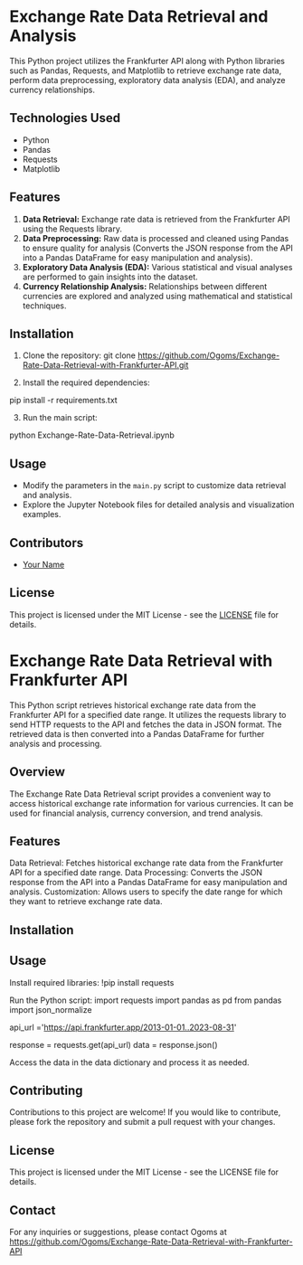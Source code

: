 # Exchange Rate Data Retrieval and Analysis

This Python project utilizes the Frankfurter API along with Python libraries such as Pandas, Requests, and Matplotlib to retrieve exchange rate data, perform data preprocessing, exploratory data analysis (EDA), and analyze currency relationships.

## Technologies Used

- Python
- Pandas
- Requests
- Matplotlib

## Features

1. **Data Retrieval:** Exchange rate data is retrieved from the Frankfurter API using the Requests library.
2. **Data Preprocessing:** Raw data is processed and cleaned using Pandas to ensure quality for analysis (Converts the JSON response from the API into a Pandas DataFrame for easy manipulation and analysis).
3. **Exploratory Data Analysis (EDA):** Various statistical and visual analyses are performed to gain insights into the dataset.
4. **Currency Relationship Analysis:** Relationships between different currencies are explored and analyzed using mathematical and statistical techniques.

## Installation

1. Clone the repository:
git clone <https://github.com/Ogoms/Exchange-Rate-Data-Retrieval-with-Frankfurter-API.git>


2. Install the required dependencies:

pip install -r requirements.txt


3. Run the main script:

python Exchange-Rate-Data-Retrieval.ipynb


## Usage

- Modify the parameters in the `main.py` script to customize data retrieval and analysis.
- Explore the Jupyter Notebook files for detailed analysis and visualization examples.

## Contributors

- [Your Name](https://github.com/your_username)

## License

This project is licensed under the MIT License - see the [LICENSE](LICENSE) file for details.







# **Exchange Rate Data Retrieval with Frankfurter API**
This Python script retrieves historical exchange rate data from the Frankfurter API for a specified date range. It utilizes the requests library to send HTTP requests to the API and fetches the data in JSON format. The retrieved data is then converted into a Pandas DataFrame for further analysis and processing.

## **Overview**
The Exchange Rate Data Retrieval script provides a convenient way to access historical exchange rate information for various currencies. It can be used for financial analysis, currency conversion, and trend analysis.

## **Features**
Data Retrieval: Fetches historical exchange rate data from the Frankfurter API for a specified date range.
Data Processing: Converts the JSON response from the API into a Pandas DataFrame for easy manipulation and analysis.
Customization: Allows users to specify the date range for which they want to retrieve exchange rate data.
## **Installation**

## **Usage**
Install required libraries:
!pip install requests

Run the Python script:
import requests
import pandas as pd
from pandas import json_normalize

api_url ='https://api.frankfurter.app/2013-01-01..2023-08-31'

response = requests.get(api_url)
data = response.json()

Access the data in the data dictionary and process it as needed.
## **Contributing**
Contributions to this project are welcome! If you would like to contribute, please fork the repository and submit a pull request with your changes.
## **License**
This project is licensed under the MIT License - see the LICENSE file for details.
## **Contact**
For any inquiries or suggestions, please contact Ogoms at https://github.com/Ogoms/Exchange-Rate-Data-Retrieval-with-Frankfurter-API
